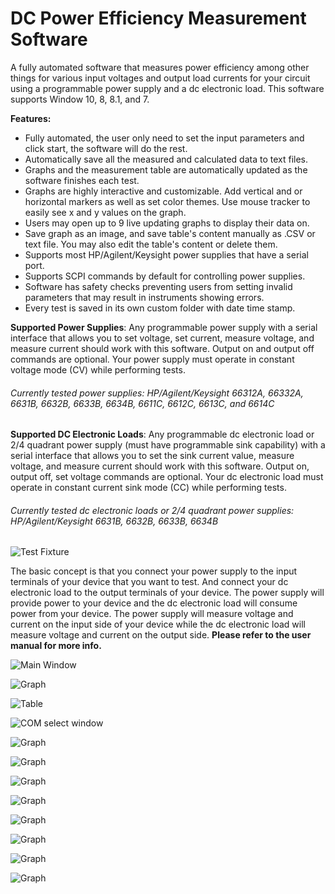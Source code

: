 # DC Power Efficiency Measurement Software

 A fully automated software that measures power efficiency among other things for various input voltages and output load currents for your circuit using a programmable power supply and a dc electronic load. This software supports Window 10, 8, 8.1, and 7.

**Features:**

- Fully automated, the user only need to set the input parameters and click start, the software will do the rest.
- Automatically save all the measured and calculated data to text files.
- Graphs and the measurement table are automatically updated as the software finishes each test.
- Graphs are highly interactive and customizable. Add vertical and or horizontal markers as well as set color themes. Use mouse tracker to easily see x and y values on the graph.
- Users may open up to 9 live updating graphs to display their data on.
- Save graph as an image, and save table's content manually as .CSV or text file. You may also edit the table's content or delete them.
- Supports most HP/Agilent/Keysight power supplies that have a serial port.
- Supports SCPI commands by default for controlling power supplies.
- Software has safety checks preventing users from setting invalid parameters that may result in instruments showing errors.
- Every test is saved in its own custom folder with date time stamp.

**Supported Power Supplies**: Any programmable power supply with a serial interface that allows you to set voltage, set current, measure voltage, and     measure current should work with this software. Output on and output off commands are optional. Your power supply must operate in constant voltage mode (CV) while performing tests.

###### Currently tested power supplies: HP/Agilent/Keysight 66312A, 66332A, 6631B, 6632B, 6633B, 6634B, 6611C, 6612C, 6613C, and 6614C

**Supported DC Electronic Loads**: Any programmable dc electronic load or 2/4 quadrant power supply (must have programmable sink capability) with a serial interface that allows you to set the sink current value, measure voltage, and measure current should work with this software. Output on, output off, set voltage commands are optional. Your dc electronic load must operate in constant current sink mode (CC) while performing tests.

###### Currently tested dc electronic loads or 2/4 quadrant power supplies: HP/Agilent/Keysight 6631B, 6632B, 6633B, 6634B

![Test Fixture](https://github.com/Niravk1997/DC-Power-Efficiency-Measurement-Software/blob/main/Pictures/Test_Fixture.PNG)

The basic concept is that you connect your power supply to the input terminals of your device that you want to test. And connect your dc electronic load to the output terminals of your device. The power supply will provide power to your device and the dc electronic load will consume power from your device. The power supply will measure voltage and current on the input side of your device while the dc electronic load will measure voltage and current on the output side. **Please refer to the user manual for more info.**

![Main Window](https://github.com/Niravk1997/DC-Power-Efficiency-Measurement-Software/blob/main/Pictures/Picture_1.PNG)

![Graph](https://github.com/Niravk1997/DC-Power-Efficiency-Measurement-Software/blob/main/Pictures/Picture_3.PNG)

![Table](https://github.com/Niravk1997/DC-Power-Efficiency-Measurement-Software/blob/main/Pictures/Picture_2.PNG)

![COM select window](https://github.com/Niravk1997/DC-Power-Efficiency-Measurement-Software/blob/main/Pictures/COM%20Port%20Window.PNG)

![Graph](https://github.com/Niravk1997/DC-Power-Efficiency-Measurement-Software/blob/main/Pictures/Picture_4.PNG)

![Graph](https://github.com/Niravk1997/DC-Power-Efficiency-Measurement-Software/blob/main/Pictures/Picture_5.PNG)

![Graph](https://github.com/Niravk1997/DC-Power-Efficiency-Measurement-Software/blob/main/Pictures/Picture_6.PNG)

![Graph](https://github.com/Niravk1997/DC-Power-Efficiency-Measurement-Software/blob/main/Pictures/Picture_7.PNG)

![Graph](https://github.com/Niravk1997/DC-Power-Efficiency-Measurement-Software/blob/main/Pictures/Picture_8.PNG)

![Graph](https://github.com/Niravk1997/DC-Power-Efficiency-Measurement-Software/blob/main/Pictures/Picture_9.PNG)

![Graph](https://github.com/Niravk1997/DC-Power-Efficiency-Measurement-Software/blob/main/Pictures/Picture_10.PNG)

![Graph](https://github.com/Niravk1997/DC-Power-Efficiency-Measurement-Software/blob/main/Pictures/Picture_11.PNG)

